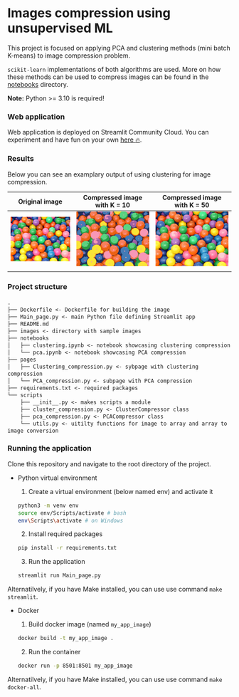 # Images compression using unsupervised ML

This project is focused on applying PCA and clustering methods (mini batch K-means) to image compression problem.

`scikit-learn` implementations of both algorithms are used. More on how these methods can be used to compress images can be found in the [notebooks](notebooks/) directory. 

**Note:** Python >= 3.10 is required!

### Web application

Web application is deployed on Streamlit Community Cloud.
You can experiment and have fun on your own [here :fire:](https://unsupervised-ml-image-compression.streamlit.app/).

### Results

Below you can see an examplary output of using clustering for image compression.

|Original image | Compressed image with K = 10 | Compressed image with K = 50 |
|---| --- | ---|
|![](images/drops.jpg)| ![](images/k_10.png)| ![](images/k_50.png)|
||||


### Project structure

```
.
├── Dockerfile <- Dockerfile for building the image
├── Main_page.py <- main Python file defining Streamlit app
├── README.md
├── images <- directory with sample images
├── notebooks 
│   ├── clustering.ipynb <- notebook showcasing clustering compression
│   └── pca.ipynb <- notebook showcasing PCA compression
├── pages
│   ├── Clustering_compression.py <- sybpage with clustering compression
│   └── PCA_compression.py <- subpage with PCA compression
├── requirements.txt <- required packages
└── scripts
    ├── __init__.py <- makes scripts a module
    ├── cluster_compression.py <- ClusterCompressor class
    ├── pca_compression.py <- PCACompressor class
    └── utils.py <- uitilty functions for image to array and array to image conversion
```

### Running the application

Clone this repository and navigate to the root directory of the project.

* Python virtual environment

    1. Create a virtual environment (below named env) and activate it
    ```bash
    python3 -m venv env
    source env/Scripts/activate # bash
    env\Scripts\activate # on Windows
    ```
    2. Install required packages
    ```bash
    pip install -r requirements.txt
    ```
    3. Run the application
    ```bash
    streamlit run Main_page.py
    ```

Alternatilvely, if you have Make installed, you can use use command `make streamlit`.

* Docker

    1. Build docker image (named `my_app_image`)
    ```bash
    docker build -t my_app_image .
    ```
    2. Run the container
    ```bash
    docker run -p 8501:8501 my_app_image
    ```
Alternatilvely, if you have Make installed, you can use use command `make docker-all`.